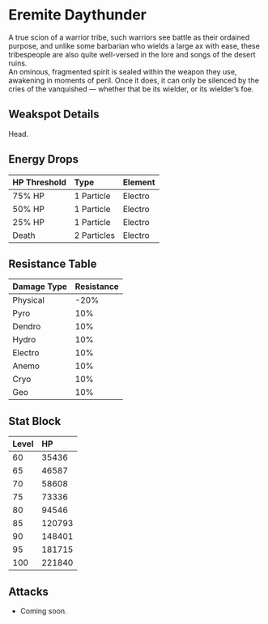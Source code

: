 # Eremite Daythunder

A true scion of a warrior tribe, such warriors see battle as their ordained purpose, and unlike some barbarian who wields a large ax with ease, these tribespeople are also quite well-versed in the lore and songs of the desert ruins.  
An ominous, fragmented spirit is sealed within the weapon they use, awakening in moments of peril. Once it does, it can only be silenced by the cries of the vanquished — whether that be its wielder, or its wielder’s foe.

## Weakspot Details

Head.

## Energy Drops

| HP Threshold | Type        | Element |
| :----------- | :---------- | :------ |
| 75% HP       | 1 Particle  | Electro |
| 50% HP       | 1 Particle  | Electro |
| 25% HP       | 1 Particle  | Electro |
| Death        | 2 Particles | Electro |

## Resistance Table

| Damage Type | Resistance |
| :---------- | :--------- |
| Physical    | -20%       |
| Pyro        | 10%        |
| Dendro      | 10%        |
| Hydro       | 10%        |
| Electro     | 10%        |
| Anemo       | 10%        |
| Cryo        | 10%        |
| Geo         | 10%        |

## Stat Block

| Level | HP     |
| :---- | :----- |
| 60    | 35436  |
| 65    | 46587  |
| 70    | 58608  |
| 75    | 73336  |
| 80    | 94546  |
| 85    | 120793 |
| 90    | 148401 |
| 95    | 181715 |
| 100   | 221840 |

## Attacks

* Coming soon.